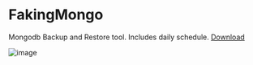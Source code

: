 # FakingMongo

Mongodb Backup and Restore tool. Includes daily schedule. [Download](https://github.com/meto260/FakingMongo/blob/master/net8.0-windows.7z)

![image](https://github.com/meto260/FakingMongo/assets/13226573/4cedda1c-cb1b-4fb5-8a45-95733683f4d6)
